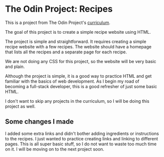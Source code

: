 # The Odin Project: Recipes

This is a project from The Odin Project's [curriculum](https://www.theodinproject.com/lessons/recipes).

The goal of this project is to create a simple recipe website using HTML.

The project is simple and straightforward. It requires creating a simple recipe website with a few recipes. The website should have a homepage that lists all the recipes and a separate page for each recipe.

We are not doing any CSS for this project, so the website will be very basic and plain.

Although the project is simple, it is a good way to practice HTML and get familiar with the basics of web development. As I begin my road of becoming a full-stack developer, this is a good refresher of just some basic HTML.

I don't want to skip any projects in the curriculum, so I will be doing this project as well.

## Some changes I made

I added some extra links and didn't bother adding ingredients or instructions to the recipes. I just wanted to practice creating links and linking to different pages. This is all super basic stuff, so I do not want to waste too much time on it. I will be moving on to the next project soon.
